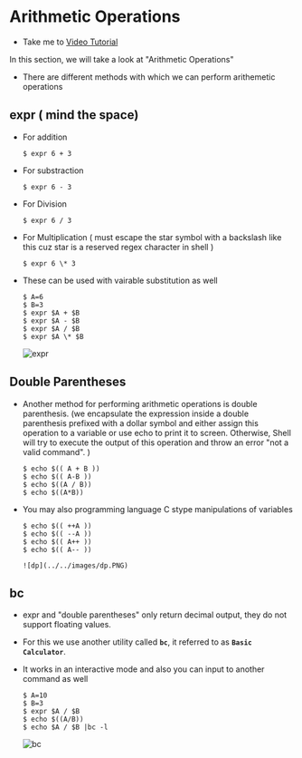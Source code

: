 # Arithmetic Operations 
  - Take me to [Video Tutorial](https://kodekloud.com/topic/arithmetic-operations/)
  
In this section, we will take a look at "Arithmetic Operations"
- There are different methods with which we can perform arithemetic operations

## expr ( **mind the space**)
- For addition
  ```
  $ expr 6 + 3
  ```
- For substraction
  ```
  $ expr 6 - 3
  ```
- For Division
  ```
  $ expr 6 / 3
  ```
- For Multiplication ( must escape the star symbol with a backslash like this cuz star is a reserved 
regex character in shell )
  ```
  $ expr 6 \* 3
  ```

- These can be used with vairable substitution as well
  ```
  $ A=6
  $ B=3
  $ expr $A + $B
  $ expr $A - $B
  $ expr $A / $B
  $ expr $A \* $B
  ```
  ![expr](../../images/expr.PNG)
  
## Double Parentheses
- Another method for performing arithmetic operations is double parenthesis. (we encapsulate the expression inside a double parenthesis prefixed with a dollar symbol and either assign this operation to a variable or use echo to print it to screen. 
Otherwise, 
Shell will try to execute the 
output of this operation 
and throw an error "not a valid command".
)
  ```
  $ echo $(( A + B ))
  $ echo $(( A-B ))
  $ echo $((A / B))
  $ echo $((A*B))
  ```
  
- You may also programming language C stype manipulations of variables 
  ```
  $ echo $(( ++A ))
  $ echo $(( --A ))
  $ echo $(( A++ ))
  $ echo $(( A-- ))
  
  ![dp](../../images/dp.PNG)
  
## bc
- expr and "double parentheses" only return decimal output, they do not support floating values.
- For this we use another utility called **`bc`**, it referred to as **`Basic Calculator`**.
- It works in an interactive mode and also you can input to another command as well

  ```
  $ A=10
  $ B=3
  $ expr $A / $B
  $ echo $((A/B))
  $ echo $A / $B |bc -l
  ```
  ![bc](../../images/bc.PNG)

